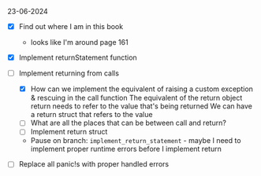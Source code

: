 23-06-2024

- [x] Find out where I am in this book
    - looks like I'm around page 161
- [x] Implement returnStatement function
- [ ] Implement returning from calls
    - [x] How can we implement the equivalent of raising a custom exception & rescuing in the call function
        The equivalent of the return object return needs to refer to the value that's being returned
        We can have a return struct that refers to the value
    - [ ] What are all the places that can be between call and return?
    - [ ] Implement return struct
    - Pause on branch: `implement_return_statement` - maybe I need to implement proper runtime errors before I implement return

- [ ] Replace all panic!s with proper handled errors
